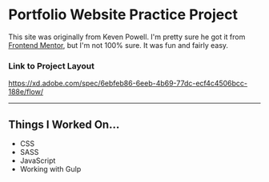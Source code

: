 # Portfolio Website Practice Project

This site was originally from Keven Powell.  I'm pretty sure he got it from [Frontend Mentor](https://frontendmentor.io), but I'm not 100% sure.  It was fun and fairly easy.


### Link to Project Layout
https://xd.adobe.com/spec/6ebfeb86-6eeb-4b69-77dc-ecf4c4506bcc-188e/flow/

***

## Things I Worked On...

- CSS
- SASS
- JavaScript
- Working with Gulp